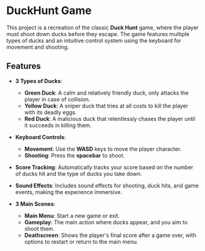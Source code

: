 # DuckHunt Game

This project is a recreation of the classic **Duck Hunt** game, where the player must shoot down ducks before they escape. The game features multiple types of ducks and an intuitive control system using the keyboard for movement and shooting. 

## Features

- **3 Types of Ducks**: 
  - **Green Duck**: A calm and relatively friendly duck, only attacks the player in case of collision.
  - **Yellow Duck**: A sniper duck that tries at all costs to kill the player with its deadly eggs.
  - **Red Duck**: A malicious duck that relentlessly chases the player until it succeeds in killing them.
  
- **Keyboard Controls**: 
  - **Movement**: Use the **WASD** keys to move the player character.
  - **Shooting**: Press the **spacebar** to shoot.
  
- **Score Tracking**: Automatically tracks your score based on the number of ducks hit and the type of ducks you take down.
  
- **Sound Effects**: Includes sound effects for shooting, duck hits, and game events, making the experience immersive.
  
- **3 Main Scenes**:
  - **Main Menu**: Start a new game or exit.
  - **Gameplay**: The main action where ducks appear, and you aim to shoot them.
  - **Deathscreen**: Shows the player's final score after a game over, with options to restart or return to the main menu.
